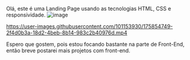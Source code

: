 Olá, este é uma Landing Page usando as tecnologias HTML, CSS e responsividade.
![image](https://user-images.githubusercontent.com/101153930/175854680-a2fe8ad4-18ad-4032-9713-cf9c5a450451.png)



https://user-images.githubusercontent.com/101153930/175854749-2f4d0b3a-18d2-4beb-8b14-983c2b40976d.mp4

Espero que gostem, pois estou focando bastante na parte de Front-End, então breve postarei mais projetos com front-end.
